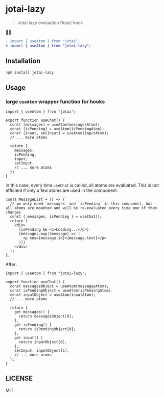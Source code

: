 # jotai-lazy

> Jotai lazy evaluation React hook

👻🥱

```diff
- import { useAtom } from "jotai";
+ import { useAtom } from "jotai-lazy";
```

## Installation

```bash
npm install jotai-lazy
```

## Usage

### large `useAtom` wrapper function for hooks

```tsx
import { useAtom } from "jotai";

export function useChat() {
  const [messages] = useAtom(messagesAtom);
  const [isPending] = useAtom(isPendingAtom);
  const [input, setInput] = useAtom(inputAtom);
  // ... more atoms

  return {
    messages,
    isPending,
    input,
    setInput,
    // ... more atoms
  };
}
```

In this case, every time `useChat` is called, all atoms are evaluated.
This is not efficient if only a few atoms are used in the component.

```tsx
const MessageList = () => {
  // we only need `messages` and `isPending` in this component, but all atoms are mounted and will be re-evaluated every time one of them changes
  const { messages, isPending } = useChat();
  return (
    <div>
      {isPending && <p>Loading...</p>}
      {messages.map((message) => (
        <p key={message.id}>{message.text}</p>
      ))}
    </div>
  );
};
```

After:

```tsx
import { useAtom } from "jotai-lazy";

export function useChat() {
  const messagesObject = useAtom(messagesAtom);
  const isPendingObject = useAtom(isPendingAtom);
  const inputObject = useAtom(inputAtom);
  // ... more atoms

  return {
    get messages() {
      return messagesObject[0];
    },
    get isPending() {
      return isPendingObject[0];
    },
    get input() {
      return inputObject[0];
    },
    setInput: inputObject[1],
    // ... more atoms
  };
}
```

## LICENSE

MIT
